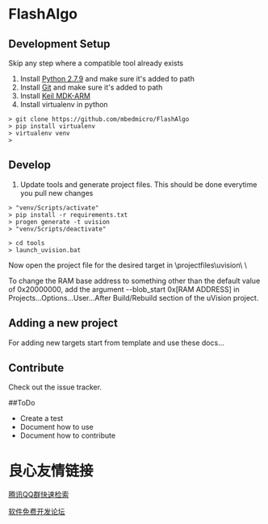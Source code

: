 # FlashAlgo

## Development Setup
Skip any step where a compatible tool already exists

1. Install [Python 2.7.9](https://www.python.org/downloads/) and make sure it's added to path
2. Install [Git](https://git-scm.com/downloads) and make sure it's added to path
3. Install [Keil MDK-ARM](https://www.keil.com/download/product/)
4. Install virtualenv in python

```
> git clone https://github.com/mbedmicro/FlashAlgo
> pip install virtualenv
> virtualenv venv
>
```

## Develop
1. Update tools and generate project files. This should be done everytime you pull new changes

```
> "venv/Scripts/activate"
> pip install -r requirements.txt
> progen generate -t uvision
> "venv/Scripts/deactivate"
```


```
> cd tools
> launch_uvision.bat

```
Now open the project file for the desired target in \projectfiles\uvision\ \

To change the RAM base address to something other than the default value of 0x20000000, add the argument  --blob_start 0x[RAM ADDRESS] in Projects...Options...User...After Build/Rebuild section of the uVision project.


## Adding a new project
For adding new targets start from template and use these docs...

## Contribute
Check out the issue tracker.

##ToDo
- Create a test
- Document how to use
- Document how to contribute


 # 良心友情链接

[腾讯QQ群快速检索](http://u.720life.cn/s/8cf73f7c)

[软件免费开发论坛](http://u.720life.cn/s/bbb01dc0)